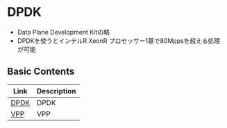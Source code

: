 # DPDK
* Data Plane Development Kitの略
* DPDKを使うとインテルR XeonR プロセッサー1基で80Mppsを超える処理が可能


## Basic Contents
| Link | Description |
| --- | --- |
| [DPDK](dpdk.md) | DPDK |
| [VPP](vpp.md)   | VPP |
